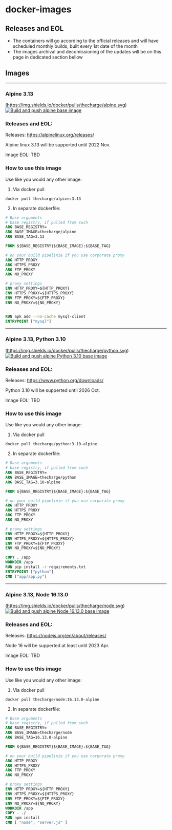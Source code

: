 # docker-images
## Releases and EOL
- The containers will go according to the official releases and will have scheduled monthly builds, built every 1st date of the month
- The images archival and decomissioning of the updates will be on this page in dedicated section bellow 




## Images
***
### Alpine 3.13
(https://img.shields.io/docker/pulls/thecharge/alpine.svg)
[![Build and push alpine base image](https://github.com/thecharge/docker-images/actions/workflows/alpine-linux.yaml/badge.svg)](https://github.com/thecharge/docker-images/actions/workflows/alpine-linux.yaml)

### Releases and EOL:
Releases: https://alpinelinux.org/releases/

Alpine linux 3.13 will be supported until 2022 Nov.

Image EOL: TBD

### How to use this image
Use like you would any other image:
1. Via docker pull

```console
docker pull thecharge/alpine:3.13
```

2. In separate dockerfile:
```dockerfile
# Base arguments
# base registry, if pulled from such
ARG BASE_REGISTRY=
ARG BASE_IMAGE=thecharge/alpine
ARG BASE_TAG=3.13

FROM ${BASE_REGISTRY}${BASE_IMAGE}:${BASE_TAG}

# on your build pipelinie if you use corporate proxy
ARG HTTP_PROXY
ARG HTTPS_PROXY
ARG FTP_PROXY
ARG NO_PROXY

# proxy settings
ENV HTTP_PROXY=${HTTP_PROXY}
ENV HTTPS_PROXY=${HTTPS_PROXY}
ENV FTP_PROXY=${FTP_PROXY}
ENV NO_PROXY=${NO_PROXY}


RUN apk add --no-cache mysql-client
ENTRYPOINT ["mysql"]
```

***
### Alpine 3.13, Python 3.10
(https://img.shields.io/docker/pulls/thecharge/python.svg)
[![Build and push alpine Python 3.10 base image](https://github.com/thecharge/docker-images/actions/workflows/alpine-python.yaml/badge.svg)](https://github.com/thecharge/docker-images/actions/workflows/alpine-python.yaml)


### Releases and EOL:
Releases: https://www.python.org/downloads/

Python 3.10 will be supperted until 2026 Oct.

Image EOL: TBD

### How to use this image
Use like you would any other image:
1. Via docker pull

```console
docker pull thecharge/python:3.10-alpine
```

2. In separate dockerfile:

```dockerfile
# Base arguments
# base registry, if pulled from such
ARG BASE_REGISTRY=
ARG BASE_IMAGE=thecharge/python
ARG BASE_TAG=3.10-alpine

FROM ${BASE_REGISTRY}${BASE_IMAGE}:${BASE_TAG}

# on your build pipelinie if you use corporate proxy
ARG HTTP_PROXY
ARG HTTPS_PROXY
ARG FTP_PROXY
ARG NO_PROXY

# proxy settings
ENV HTTP_PROXY=${HTTP_PROXY}
ENV HTTPS_PROXY=${HTTPS_PROXY}
ENV FTP_PROXY=${FTP_PROXY}
ENV NO_PROXY=${NO_PROXY}

COPY . /app
WORKDIR /app
RUN pip install -r requirements.txt
ENTRYPOINT ["python"]
CMD ["app/app.py"]
```


***
### Alpine 3.13, Node 16.13.0
(https://img.shields.io/docker/pulls/thecharge/node.svg)
[![Build and push alpine Node 16.13.0 base image](https://github.com/thecharge/docker-images/actions/workflows/alpine-node.yaml/badge.svg)](https://github.com/thecharge/docker-images/actions/workflows/alpine-node.yaml)


### Releases and EOL:
Releases: https://nodejs.org/en/about/releases/

Node 16 will be supperted  at least until 2023 Apr.

Image EOL: TBD

### How to use this image
Use like you would any other image:
1. Via docker pull

```console
docker pull thecharge/node:16.13.0-alpine
```

2. In separate dockerfile:

```dockerfile
# Base arguments
# base registry, if pulled from such
ARG BASE_REGISTRY=
ARG BASE_IMAGE=thecharge/node
ARG BASE_TAG=16.13.0-alpine

FROM ${BASE_REGISTRY}${BASE_IMAGE}:${BASE_TAG}

# on your build pipelinie if you use corporate proxy
ARG HTTP_PROXY
ARG HTTPS_PROXY
ARG FTP_PROXY
ARG NO_PROXY

# proxy settings
ENV HTTP_PROXY=${HTTP_PROXY}
ENV HTTPS_PROXY=${HTTPS_PROXY}
ENV FTP_PROXY=${FTP_PROXY}
ENV NO_PROXY=${NO_PROXY}
WORKDIR /app
COPY . ./
RUN npm install
CMD [ "node", "server.js" ]
```
